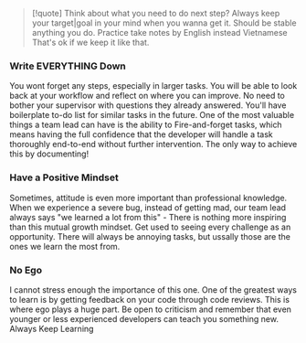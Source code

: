 >[!quote]
Think about what you need to do next step?
Always keep your target|goal in your mind when you wanna get it.
Should be stable anything you do.
Practice take notes by English instead Vietnamese
That's ok if we keep it like that.

### Write EVERYTHING Down
You wont forget any steps, especially in larger tasks.
You will be able to look back at your workflow and reflect on where you can improve.
No need to bother your supervisor with questions they already answered.
You'll have boilerplate to-do list for similar tasks in the future.
One of the most valuable things a team lead can have is the ability to Fire-and-forget tasks, which means having the full confidence that the developer will handle a task thoroughly end-to-end without further intervention. The only way to achieve this by documenting!

### Have a Positive Mindset
Sometimes, attitude is even more important than professional knowledge. When we experience a severe bug, instead of getting mad, our team lead always says "we learned a lot from this" - There is nothing more inspiring than this mutual growth mindset.
Get used to seeing every challenge as an opportunity. There will always be annoying tasks, but ussally those are the ones we learn the most from.

### No Ego
I cannot stress enough the importance of this one. One of the greatest ways to learn is by getting feedback on your code through code reviews. This is where ego plays a huge part. Be open to criticism and remember that even younger or less experienced developers can teach you something new.
Always Keep Learning

